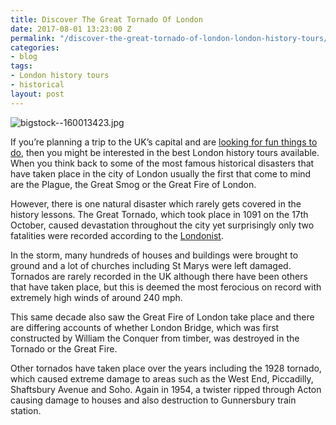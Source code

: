 ```yaml
---
title: Discover The Great Tornado Of London
date: 2017-08-01 13:23:00 Z
permalink: "/discover-the-great-tornado-of-london-london-history-tours/"
categories:
- blog
tags:
- London history tours
- historical
layout: post
---
```


![bigstock--160013423.jpg](/uploads/bigstock--160013423.jpg)

If you’re planning a trip to the UK’s capital and are [looking for fun things to do](http://www.insider-london.co.uk/tours/), then you might be interested in the best London history tours available. When you think back to some of the most famous historical disasters that have taken place in the city of London usually the first that come to mind are the Plague, the Great Smog or the Great Fire of London. 

However, there is one natural disaster which rarely gets covered in the history lessons. The Great Tornado, which took place in 1091 on the 17th October, caused devastation throughout the city yet surprisingly only two fatalities were recorded according to the [Londonist](https://londonist.com/london/history/ever-heard-of-the-great-tornado-of-london). 

In the storm, many hundreds of houses and buildings were brought to ground and a lot of churches including St Marys were left damaged. Tornados are rarely recorded in the UK although there have been others that have taken place, but this is deemed the most ferocious on record with extremely high winds of around 240 mph. 

This same decade also saw the Great Fire of London take place and there are differing accounts of whether London Bridge, which was first constructed by William the Conquer from timber, was destroyed in the Tornado or the Great Fire. 

Other tornados have taken place over the years including the 1928 tornado, which caused extreme damage to areas such as the West End, Piccadilly, Shaftsbury Avenue and Soho. Again in 1954, a twister ripped through Acton causing damage to houses and also destruction to Gunnersbury train station. 
